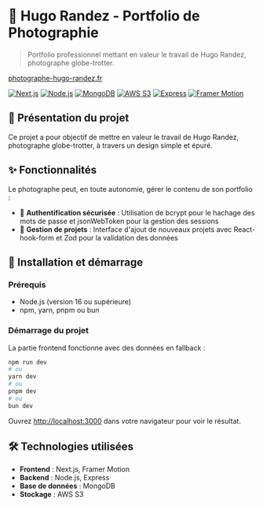 # 📸 Hugo Randez - Portfolio de Photographie

> Portfolio professionnel mettant en valeur le travail de Hugo Randez,
> photographe globe-trotter.

[photographe-hugo-randez.fr](https://photographe-hugo-randez.fr)

[![Next.js](https://img.shields.io/badge/Next.js-000000?style=for-the-badge&logo=next.js&logoColor=white)](https://nextjs.org/)
[![Node.js](https://img.shields.io/badge/Node.js-339933?style=for-the-badge&logo=node.js&logoColor=white)](https://nodejs.org/)
[![MongoDB](https://img.shields.io/badge/MongoDB-47A248?style=for-the-badge&logo=mongodb&logoColor=white)](https://www.mongodb.com/)
[![AWS S3](https://img.shields.io/badge/AWS_S3-569A31?style=for-the-badge&logo=amazon-aws&logoColor=white)](https://aws.amazon.com/s3/)
[![Express](https://img.shields.io/badge/Express-000000?style=for-the-badge&logo=express&logoColor=white)](https://expressjs.com/)
[![Framer Motion](https://img.shields.io/badge/Framer_Motion-0055FF?style=for-the-badge&logo=framer&logoColor=white)](https://www.framer.com/motion/)


## 🎯 Présentation du projet

Ce projet a pour objectif de mettre en valeur le travail de Hugo Randez,
photographe globe-trotter, à travers un design simple et épuré.


## ✨ Fonctionnalités

Le photographe peut, en toute autonomie, gérer le contenu de son portfolio :

- 🔐 **Authentification sécurisée** : Utilisation de bcrypt pour le hachage des
  mots de passe et jsonWebToken pour la gestion des sessions
- 📝 **Gestion de projets** : Interface d'ajout de nouveaux projets avec
  React-hook-form et Zod pour la validation des données


## 🚀 Installation et démarrage

### Prérequis

- Node.js (version 16 ou supérieure)
- npm, yarn, pnpm ou bun

### Démarrage du projet

La partie frontend fonctionne avec des données en fallback :

```bash
npm run dev
# ou
yarn dev
# ou
pnpm dev
# ou
bun dev
```

Ouvrez [http://localhost:3000](http://localhost:3000) dans votre navigateur pour
voir le résultat.


## 🛠️ Technologies utilisées

- **Frontend** : Next.js, Framer Motion
- **Backend** : Node.js, Express
- **Base de données** : MongoDB
- **Stockage** : AWS S3
